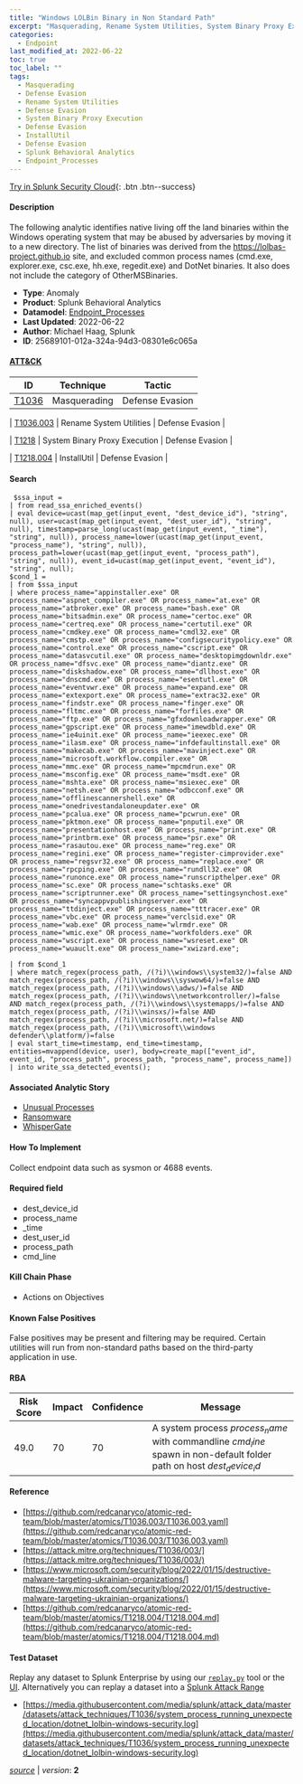 ```yaml
---
title: "Windows LOLBin Binary in Non Standard Path"
excerpt: "Masquerading, Rename System Utilities, System Binary Proxy Execution, InstallUtil"
categories:
  - Endpoint
last_modified_at: 2022-06-22
toc: true
toc_label: ""
tags:
  - Masquerading
  - Defense Evasion
  - Rename System Utilities
  - Defense Evasion
  - System Binary Proxy Execution
  - Defense Evasion
  - InstallUtil
  - Defense Evasion
  - Splunk Behavioral Analytics
  - Endpoint_Processes
---
```




[Try in Splunk Security Cloud](https://www.splunk.com/en_us/cyber-security.html){: .btn .btn--success}

#### Description

The following analytic identifies native living off the land binaries within the Windows operating system that may be abused by adversaries by moving it to a new directory. The list of binaries was derived from the https://lolbas-project.github.io site, and excluded common process names (cmd.exe, explorer.exe, csc.exe, hh.exe, regedit.exe) and DotNet binaries. It also does not include the category of OtherMSBinaries.

- **Type**: Anomaly
- **Product**: Splunk Behavioral Analytics
- **Datamodel**: [Endpoint_Processes](https://docs.splunk.com/Documentation/CIM/latest/User/EndpointProcesses)
- **Last Updated**: 2022-06-22
- **Author**: Michael Haag, Splunk
- **ID**: 25689101-012a-324a-94d3-08301e6c065a


#### [ATT&CK](https://attack.mitre.org/)

| ID          | Technique   | Tactic         |
| ----------- | ----------- |--------------- |
| [T1036](https://attack.mitre.org/techniques/T1036/) | Masquerading | Defense Evasion |

| [T1036.003](https://attack.mitre.org/techniques/T1036/003/) | Rename System Utilities | Defense Evasion |

| [T1218](https://attack.mitre.org/techniques/T1218/) | System Binary Proxy Execution | Defense Evasion |

| [T1218.004](https://attack.mitre.org/techniques/T1218/004/) | InstallUtil | Defense Evasion |

#### Search

```
 $ssa_input = 
| from read_ssa_enriched_events() 
| eval device=ucast(map_get(input_event, "dest_device_id"), "string", null), user=ucast(map_get(input_event, "dest_user_id"), "string", null), timestamp=parse_long(ucast(map_get(input_event, "_time"), "string", null)), process_name=lower(ucast(map_get(input_event, "process_name"), "string", null)), process_path=lower(ucast(map_get(input_event, "process_path"), "string", null)), event_id=ucast(map_get(input_event, "event_id"), "string", null);
$cond_1 = 
| from $ssa_input 
| where process_name="appinstaller.exe" OR process_name="aspnet_compiler.exe" OR process_name="at.exe" OR process_name="atbroker.exe" OR process_name="bash.exe" OR process_name="bitsadmin.exe" OR process_name="certoc.exe" OR process_name="certreq.exe" OR process_name="certutil.exe" OR process_name="cmdkey.exe" OR process_name="cmdl32.exe" OR process_name="cmstp.exe" OR process_name="configsecuritypolicy.exe" OR process_name="control.exe" OR process_name="cscript.exe" OR process_name="datasvcutil.exe" OR process_name="desktopimgdownldr.exe" OR process_name="dfsvc.exe" OR process_name="diantz.exe" OR process_name="diskshadow.exe" OR process_name="dllhost.exe" OR process_name="dnscmd.exe" OR process_name="esentutl.exe" OR process_name="eventvwr.exe" OR process_name="expand.exe" OR process_name="extexport.exe" OR process_name="extrac32.exe" OR process_name="findstr.exe" OR process_name="finger.exe" OR process_name="fltmc.exe" OR process_name="forfiles.exe" OR process_name="ftp.exe" OR process_name="gfxdownloadwrapper.exe" OR process_name="gpscript.exe" OR process_name="imewdbld.exe" OR process_name="ie4uinit.exe" OR process_name="ieexec.exe" OR process_name="ilasm.exe" OR process_name="infdefaultinstall.exe" OR process_name="makecab.exe" OR process_name="mavinject.exe" OR process_name="microsoft.workflow.compiler.exe" OR process_name="mmc.exe" OR process_name="mpcmdrun.exe" OR process_name="msconfig.exe" OR process_name="msdt.exe" OR process_name="mshta.exe" OR process_name="msiexec.exe" OR process_name="netsh.exe" OR process_name="odbcconf.exe" OR process_name="offlinescannershell.exe" OR process_name="onedrivestandaloneupdater.exe" OR process_name="pcalua.exe" OR process_name="pcwrun.exe" OR process_name="pktmon.exe" OR process_name="pnputil.exe" OR process_name="presentationhost.exe" OR process_name="print.exe" OR process_name="printbrm.exe" OR process_name="psr.exe" OR process_name="rasautou.exe" OR process_name="reg.exe" OR process_name="regini.exe" OR process_name="register-cimprovider.exe" OR process_name="regsvr32.exe" OR process_name="replace.exe" OR process_name="rpcping.exe" OR process_name="rundll32.exe" OR process_name="runonce.exe" OR process_name="runscripthelper.exe" OR process_name="sc.exe" OR process_name="schtasks.exe" OR process_name="scriptrunner.exe" OR process_name="settingsynchost.exe" OR process_name="syncappvpublishingserver.exe" OR process_name="ttdinject.exe" OR process_name="tttracer.exe" OR process_name="vbc.exe" OR process_name="verclsid.exe" OR process_name="wab.exe" OR process_name="wlrmdr.exe" OR process_name="wmic.exe" OR process_name="workfolders.exe" OR process_name="wscript.exe" OR process_name="wsreset.exe" OR process_name="wuauclt.exe" OR process_name="xwizard.exe";

| from $cond_1 
| where match_regex(process_path, /(?i)\\windows\\system32/)=false AND match_regex(process_path, /(?i)\\windows\\syswow64/)=false AND match_regex(process_path, /(?i)\\windows\\adws/)=false AND match_regex(process_path, /(?i)\\windows\\networkcontroller/)=false AND match_regex(process_path, /(?i)\\windows\\systemapps/)=false AND match_regex(process_path, /(?i)\\winsxs/)=false AND match_regex(process_path, /(?i)\\microsoft.net/)=false AND match_regex(process_path, /(?i)\\microsoft\\windows defender\\platform/)=false 
| eval start_time=timestamp, end_time=timestamp, entities=mvappend(device, user), body=create_map(["event_id", event_id, "process_path", process_path, "process_name", process_name]) 
| into write_ssa_detected_events();
```

#### Associated Analytic Story
* [Unusual Processes](/stories/unusual_processes)
* [Ransomware](/stories/ransomware)
* [WhisperGate](/stories/whispergate)


#### How To Implement
Collect endpoint data such as sysmon or 4688 events.

#### Required field
* dest_device_id
* process_name
* _time
* dest_user_id
* process_path
* cmd_line


#### Kill Chain Phase
* Actions on Objectives


#### Known False Positives
False positives may be present and filtering may be required. Certain utilities will run from non-standard paths based on the third-party application in use.


#### RBA

| Risk Score  | Impact      | Confidence   | Message      |
| ----------- | ----------- |--------------|--------------|
| 49.0 | 70 | 70 | A system process $process_name$ with commandline $cmd_line$ spawn in non-default folder path on host $dest_device_id$ |




#### Reference

* [https://github.com/redcanaryco/atomic-red-team/blob/master/atomics/T1036.003/T1036.003.yaml](https://github.com/redcanaryco/atomic-red-team/blob/master/atomics/T1036.003/T1036.003.yaml)
* [https://attack.mitre.org/techniques/T1036/003/](https://attack.mitre.org/techniques/T1036/003/)
* [https://www.microsoft.com/security/blog/2022/01/15/destructive-malware-targeting-ukrainian-organizations/](https://www.microsoft.com/security/blog/2022/01/15/destructive-malware-targeting-ukrainian-organizations/)
* [https://github.com/redcanaryco/atomic-red-team/blob/master/atomics/T1218.004/T1218.004.md](https://github.com/redcanaryco/atomic-red-team/blob/master/atomics/T1218.004/T1218.004.md)



#### Test Dataset
Replay any dataset to Splunk Enterprise by using our [`replay.py`](https://github.com/splunk/attack_data#using-replaypy) tool or the [UI](https://github.com/splunk/attack_data#using-ui).
Alternatively you can replay a dataset into a [Splunk Attack Range](https://github.com/splunk/attack_range#replay-dumps-into-attack-range-splunk-server)

* [https://media.githubusercontent.com/media/splunk/attack_data/master/datasets/attack_techniques/T1036/system_process_running_unexpected_location/dotnet_lolbin-windows-security.log](https://media.githubusercontent.com/media/splunk/attack_data/master/datasets/attack_techniques/T1036/system_process_running_unexpected_location/dotnet_lolbin-windows-security.log)



[*source*](https://github.com/splunk/security_content/tree/develop/detections/endpoint/windows_lolbin_binary_in_non_standard_path.yml) \| *version*: **2**